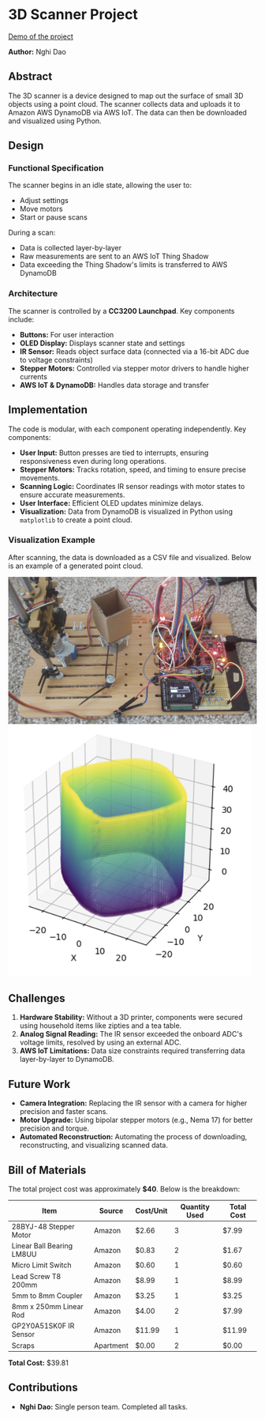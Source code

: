 # 3D Scanner Project

[Demo of the project](https://www.youtube.com/watch?v=gsEvquIuEU4)

**Author:** Nghi Dao

## Abstract

The 3D scanner is a device designed to map out the surface of small 3D objects using a point cloud. The scanner collects data and uploads it to Amazon AWS DynamoDB via AWS IoT. The data can then be downloaded and visualized using Python.

## Design

### Functional Specification

The scanner begins in an idle state, allowing the user to:
- Adjust settings
- Move motors
- Start or pause scans

During a scan:
- Data is collected layer-by-layer
- Raw measurements are sent to an AWS IoT Thing Shadow
- Data exceeding the Thing Shadow's limits is transferred to AWS DynamoDB

### Architecture

The scanner is controlled by a **CC3200 Launchpad**. Key components include:
- **Buttons:** For user interaction
- **OLED Display:** Displays scanner state and settings
- **IR Sensor:** Reads object surface data (connected via a 16-bit ADC due to voltage constraints)
- **Stepper Motors:** Controlled via stepper motor drivers to handle higher currents
- **AWS IoT & DynamoDB:** Handles data storage and transfer

## Implementation

The code is modular, with each component operating independently. Key components:
- **User Input:** Button presses are tied to interrupts, ensuring responsiveness even during long operations.
- **Stepper Motors:** Tracks rotation, speed, and timing to ensure precise movements.
- **Scanning Logic:** Coordinates IR sensor readings with motor states to ensure accurate measurements.
- **User Interface:** Efficient OLED updates minimize delays.
- **Visualization:** Data from DynamoDB is visualized in Python using `matplotlib` to create a point cloud.

### Visualization Example

After scanning, the data is downloaded as a CSV file and visualized. Below is an example of a generated point cloud.

![Scanner](images/Scanner.png)
![Result](images/ScanResult.png)

## Challenges

1. **Hardware Stability:** Without a 3D printer, components were secured using household items like zipties and a tea table.
2. **Analog Signal Reading:** The IR sensor exceeded the onboard ADC's voltage limits, resolved by using an external ADC.
3. **AWS IoT Limitations:** Data size constraints required transferring data layer-by-layer to DynamoDB.

## Future Work

- **Camera Integration:** Replacing the IR sensor with a camera for higher precision and faster scans.
- **Motor Upgrade:** Using bipolar stepper motors (e.g., Nema 17) for better precision and torque.
- **Automated Reconstruction:** Automating the process of downloading, reconstructing, and visualizing scanned data.

## Bill of Materials

The total project cost was approximately **$40**. Below is the breakdown:

| Item                          | Source   | Cost/Unit | Quantity Used | Total Cost |
|-------------------------------|----------|-----------|---------------|------------|
| 28BYJ-48 Stepper Motor        | Amazon   | $2.66     | 3             | $7.99      |
| Linear Ball Bearing LM8UU     | Amazon   | $0.83     | 2             | $1.67      |
| Micro Limit Switch            | Amazon   | $0.60     | 1             | $0.60      |
| Lead Screw T8 200mm           | Amazon   | $8.99     | 1             | $8.99      |
| 5mm to 8mm Coupler            | Amazon   | $3.25     | 1             | $3.25      |
| 8mm x 250mm Linear Rod        | Amazon   | $4.00     | 2             | $7.99      |
| GP2Y0A51SK0F IR Sensor        | Amazon   | $11.99    | 1             | $11.99     |
| Scraps                        | Apartment| $0.00     | 2             | $0.00      |

**Total Cost:** $39.81

## Contributions

- **Nghi Dao:** Single person team. Completed all tasks.
